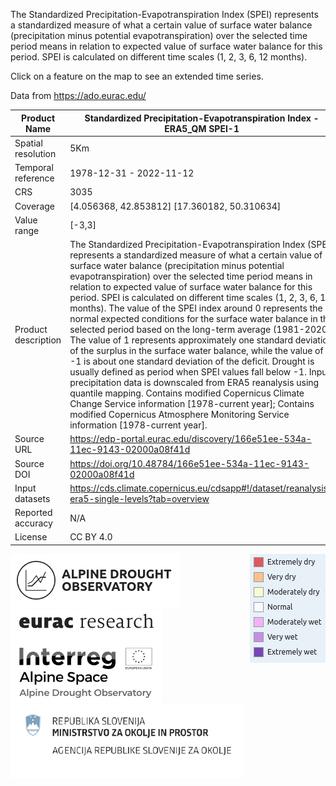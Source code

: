 The Standardized Precipitation-Evapotranspiration Index (SPEI) represents a standardized measure of what a certain value of surface water balance (precipitation minus potential evapotranspiration) over the selected time period means in relation to expected value of surface water balance for this period. SPEI is calculated on different time scales (1, 2, 3, 6, 12 months).

Click on a feature on the map to see an extended time series.

Data from https://ado.eurac.edu/

|Product Name| Standardized Precipitation-Evapotranspiration Index - ERA5_QM SPEI-1 |
| --- | --- |
| Spatial resolution | 5Km |
| Temporal reference | 1978-12-31 - 2022-11-12 |
| CRS | 3035 |
| Coverage | [4.056368, 42.853812] [17.360182, 50.310634] |
| Value range | [-3,3] |
| Product description | The Standardized Precipitation-Evapotranspiration Index (SPEI) represents a standardized measure of what a certain value of surface water balance (precipitation minus potential evapotranspiration) over the selected time period means in relation to expected value of surface water balance for this period. SPEI is calculated on different time scales (1, 2, 3, 6, 12 months). The value of the SPEI index around 0 represents the normal expected conditions for the surface water balance in the selected period based on the long-term average (1981-2020). The value of 1 represents approximately one standard deviation of the surplus in the surface water balance, while the value of -1 is about one standard deviation of the deficit. Drought is usually defined as period when SPEI values fall below -1. Input precipitation data is downscaled from ERA5 reanalysis using quantile mapping. Contains modified Copernicus Climate Change Service information [1978-current year]; Contains modified Copernicus Atmosphere Monitoring Service information [1978-current year]. |
| Source URL | https://edp-portal.eurac.edu/discovery/166e51ee-534a-11ec-9143-02000a08f41d |
| Source DOI | https://doi.org/10.48784/166e51ee-534a-11ec-9143-02000a08f41d |
|Input datasets| https://cds.climate.copernicus.eu/cdsapp#!/dataset/reanalysis-era5-single-levels?tab=overview |
| Reported accuracy | N/A |
| License | CC BY 4.0 |

<div style="width: 100%;"><img style="float:right;" src="https://raw.githubusercontent.com/eurodatacube/eodash-assets/main/collections/ADO_Alpine_Drought_Observatory/SPEI.png"></img></div>

<div style="width: 100%;"><img src="https://raw.githubusercontent.com/eurodatacube/eodash-assets/main/collections/ADO_Alpine_Drought_Observatory/ADO_logo_2.png"></img></div>

<div style="width: 100%;"><img src="https://raw.githubusercontent.com/eurodatacube/eodash-assets/main/collections/ADO_Alpine_Drought_Observatory/ADO_logo.png"></img></div>

<div style="width: 100%;"><img src="https://raw.githubusercontent.com/eurodatacube/eodash-assets/main/collections/ADO_Alpine_Drought_Observatory/ADO_logo_3.png"></img></div>

